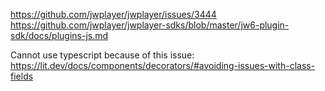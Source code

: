 https://github.com/jwplayer/jwplayer/issues/3444
https://github.com/jwplayer/jwplayer-sdks/blob/master/jw6-plugin-sdk/docs/plugins-js.md

Cannot use typescript because of this issue:
https://lit.dev/docs/components/decorators/#avoiding-issues-with-class-fields